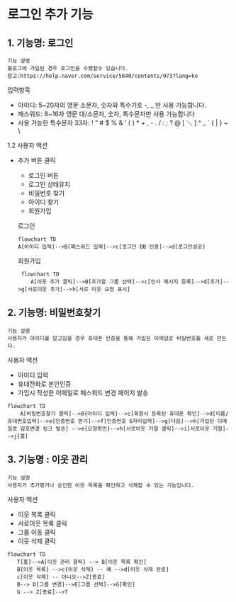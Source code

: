 
# 로그인 추가 기능


## 1. 기능명: 로그인
 
    기능 설명
    블로그에 가입된 경우 로그인을 수행할수 있습니다. 
    참고:https://help.naver.com/service/5640/contents/973?lang=ko

 입력항목
 - 아이디:  5~20자의 영문 소문자, 숫자와 특수기호 -, _ 만 사용 가능합니다. 
 - 패스워드: 8~16자 영문 대/소문자, 숫자, 특수문자만 사용 가능합니다
 - 사용 가능한 특수문자 33자: ! " # $ % & ' ( ) * + , - . / : ; ? @ [ ＼ ] ^ _ ` { | } ~ \

1.2 사용자 액션

- 추가 버튼 클릭
    - 로그인 버튼
    - 로그인 상태유지
    - 비밀번호 찾기
    - 아이디 찾기
    - 회원가입

    로그인 
    ```mermaid
    flowchart TD
    A[아이디 입력]-->B[패스워드 입력]-->c[로그인 DB 인증]-->d[로그인성공]
    ```
        

   회원가입
    ```mermaid
     flowchart TD
        A[이웃 추가 클릭]-->B[추가할 그룹 선택]-->c[인사 메시지 등록]-->d[추가]-->g[서로이웃 추가]-->h[서로 이웃 요청 표시]
    ```

## 2. 기능명: 비밀번호찾기

    기능 설명
    사용자가 아이디를 알고있을 경우 휴대폰 인증을 통해 가입된 이메일로 비밀번호를 새로 만든다. 

사용자 액션
- 아이디 입력
- 휴대전화로 본인인증
- 가입시 작성한 이메일로 패스워드 변경 페이지 발송 

```mermaid
flowchart TD
    A[비밀번호찾기 클릭]-->B{아이디 입력}-->c[회원시 등록된 휴대폰 확인]-->d[이름/휴대번호입력]-->e[인증번호 받기]-->f[인증번호 6자리입력]-->g[다음]-->h[가입된 이메일로 암호변경 링크 발송] -->e{요청확인}-->h[서로이웃 거절 클릭]-->i[서로이웃 거절]-->j[홈]
```

## 3. 기능명 : 이웃 관리

    기능 설명
    사용자가 추가했거나 승인한 이웃 목록을 확인하고 삭제할 수 있는 기능입니다.

사용자 액션
- 이웃 목록 클릭
- 서로이웃 목록 클릭
- 그룹 이동 클릭
- 이웃 삭제 클릭

```mermaid
flowchart TD
   T[홈]-->A[이웃 관리 클릭] --> B[이웃 목록 확인]
   B{이웃 목록} -->c{이웃 삭제} -- 예 -->d[이웃 삭제 완료]
   c[이웃 삭제] -- 아니오-->Z[종료]
   B--> D[그룹 변경]-->E[그룹 선택]-->G[확인]
   G --> Z[종료]-->T
```


